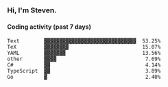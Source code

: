 ### Hi, I'm Steven.

#### Coding activity (past 7 days)
```
Text        ▓▓▓▓▓▓▓▓▓▓▓▓▓▓▓▓▓▓▓▓▓▓▓▓▓▓▓▓▓▓  53.25%
TeX         ▓▓▓▓▓▓▓▓                        15.07%
YAML        ▓▓▓▓▓▓▓                         13.56%
other       ▓▓▓▓                             7.69%
C#          ▓▓                               4.14%
TypeScript  ▓▓                               3.89%
Go          ▓                                2.40%
```
